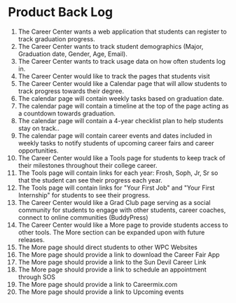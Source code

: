 # Product Back Log
1.  The Career Center wants a web application that students can register to track graduation progress.
2.  The Career Center wants to track student demographics (Major, Graduation date, Gender, Age, Email).
3.  The Career Center wants to track usage data on how often students log in.
4.  The Career Center would like to track the pages that students visit
5.  The Career Center would like a Calendar page that will allow students to track progress towards their degree. 
6.  The calendar page will contain weekly tasks based on graduation date.
7.  The calendar page will contain a timeline at the top of the page acting as a countdown towards graduation.
8.  The calendar page will contain a 4-year checklist plan to help students stay on track..
9.  The calendar page will contain career events and dates included in weekly tasks to notify students of upcoming career fairs and career opportunities.
10.  The Career Center would like a Tools page for students to keep track of their milestones throughout their college career.
11.  The Tools page will contain links for each year: Frosh, Soph, Jr, Sr so that the student can see their progress each year.
12.  The Tools page will contain links for "Your First Job" and "Your First Internship" for students to see their progress.
13.  The Career Center would like a Grad Club page serving as a social community for students to engage with other students, career coaches, connect to online communities (BuddyPress)
14.  The Career Center would like a More page to provide students access to other tools.  The More section can be expanded upon with future releases.
15.  The More page should direct students to other WPC Websites
16.  The More page should provide a link to download the Career Fair App
17.  The More page should provide a link to the Sun Devil Career Link
18.  The More page should provide a link to schedule an appointment through SOS
19.  The More page should provide a link to Careermix.com
20.  The More page should provide a link to Upcoming events
